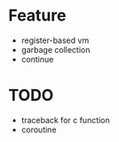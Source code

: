 # Feature
+ register-based vm
+ garbage collection
+ continue

# TODO
+ traceback for c function
+ coroutine
